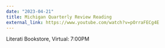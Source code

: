 ```yaml
---
date: "2023-04-21"
title: Michigan Quarterly Review Reading
external_link: https://www.youtube.com/watch?v=pOrraFECg4E
---
```


Literati Bookstore, Virtual: 7:00PM